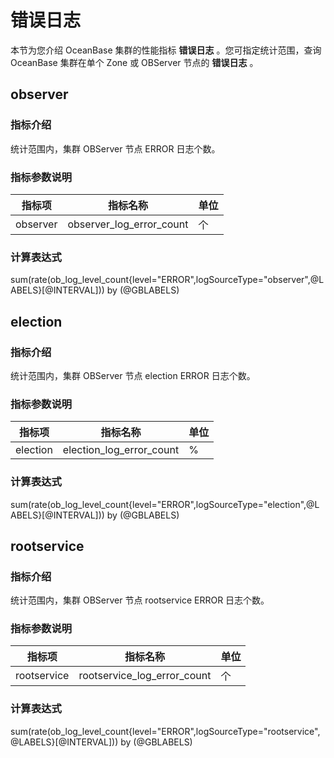 # 错误日志

本节为您介绍 OceanBase 集群的性能指标 **错误日志** 。您可指定统计范围，查询 OceanBase 集群在单个 Zone 或 OBServer 节点的 **错误日志** 。

## observer

### 指标介绍

统计范围内，集群 OBServer 节点 ERROR 日志个数。

### 指标参数说明

| **指标项** |   **指标名称**   | **单位** |
|---------|--------------|--------|
| observer   | observer_log_error_count | 个     |

### 计算表达式

sum(rate(ob_log_level_count{level="ERROR",logSourceType="observer",@LABELS}[@INTERVAL])) by (@GBLABELS)

## election

### 指标介绍

统计范围内，集群 OBServer 节点 election ERROR 日志个数。

### 指标参数说明

| **指标项** |   **指标名称**    | **单位** |
|---------|---------------|--------|
| election   | election_log_error_count | %     |

### 计算表达式

sum(rate(ob_log_level_count{level="ERROR",logSourceType="election",@LABELS}[@INTERVAL])) by (@GBLABELS)

## rootservice

### 指标介绍

统计范围内，集群 OBServer 节点 rootservice ERROR 日志个数。

### 指标参数说明

| **指标项** |   **指标名称**   | **单位** |
|---------|--------------|--------|
| rootservice   | rootservice_log_error_count | 个     |

### 计算表达式

sum(rate(ob_log_level_count{level="ERROR",logSourceType="rootservice",@LABELS}[@INTERVAL])) by (@GBLABELS)
